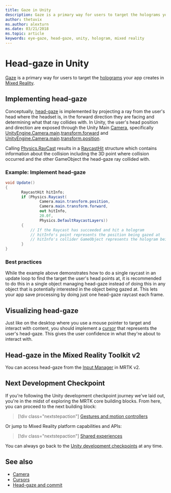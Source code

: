 ```yaml
---
title: Gaze in Unity
description: Gaze is a primary way for users to target the holograms your app creates in mixed reality.
author: thetuvix
ms.author: alexturn
ms.date: 03/21/2018
ms.topic: article
keywords: eye-gaze, head-gaze, unity, hologram, mixed reality
---
```



# Head-gaze in Unity

[Gaze](../../design/gaze-and-commit.md) is a primary way for users to target the [holograms](../../discover/hologram.md) your app creates in [Mixed Reality](../../discover/mixed-reality.md).


## Implementing head-gaze

Conceptually, [head-gaze](../../design/gaze-and-commit.md) is implemented by projecting a ray from the user's head where the headset is, in the forward direction they are facing and determining what that ray collides with.
In Unity, the user's head position and direction are exposed through the Unity Main [Camera](camera-in-unity.md), specifically [UnityEngine.Camera.main](https://docs.unity3d.com/ScriptReference/Camera-main.html).[transform.forward](https://docs.unity3d.com/ScriptReference/Transform-forward.html) and [UnityEngine.Camera.main](https://docs.unity3d.com/ScriptReference/Camera-main.html).[transform.position](https://docs.unity3d.com/ScriptReference/Transform-position.html).

Calling [Physics.RayCast](https://docs.unity3d.com/ScriptReference/Physics.Raycast.html) results in a [RaycastHit](https://docs.unity3d.com/ScriptReference/RaycastHit.html) structure which contains information about the collision including the 3D point where collision occurred and the other GameObject the head-gaze ray collided with.

### Example: Implement head-gaze

```cs
void Update()
{
       RaycastHit hitInfo;
       if (Physics.Raycast(
               Camera.main.transform.position,
               Camera.main.transform.forward,
               out hitInfo,
               20.0f,
               Physics.DefaultRaycastLayers))
       {
           // If the Raycast has succeeded and hit a hologram
           // hitInfo's point represents the position being gazed at
           // hitInfo's collider GameObject represents the hologram being gazed at
       }
}
```

### Best practices

While the example above demonstrates how to do a single raycast in an update loop to find the target the user's head points at, it is recommended to do this in a single object managing head-gaze instead of doing this in any object that is potentially interested in the object being gazed at. This lets your app save processing by doing just one head-gaze raycast each frame.

## Visualizing head-gaze

Just like on the desktop where you use a mouse pointer to target and interact with content, you should implement a [cursor](../../design/cursors.md) that represents the user's head-gaze. This gives the user confidence in what they're about to interact with.

## Head-gaze in the Mixed Reality Toolkit v2
You can access head-gaze from the [Input Manager](https://microsoft.github.io/MixedRealityToolkit-Unity/Documentation/Input/Overview.html) in MRTK v2.

## Next Development Checkpoint

If you're following the Unity development checkpoint journey we've laid out, you're in the midst of exploring the MRTK core building blocks. From here, you can proceed to the next building block:

> [!div class="nextstepaction"]
> [Gestures and motion controllers](gestures-and-motion-controllers-in-unity.md)

Or jump to Mixed Reality platform capabilities and APIs:

> [!div class="nextstepaction"]
> [Shared experiences](shared-experiences-in-unity.md)

You can always go back to the [Unity development checkpoints](unity-development-overview.md#2-core-building-blocks) at any time.

## See also
* [Camera](camera-in-unity.md)
* [Cursors](../../design/cursors.md)
* [Head-gaze and commit](../../design/gaze-and-commit.md)

